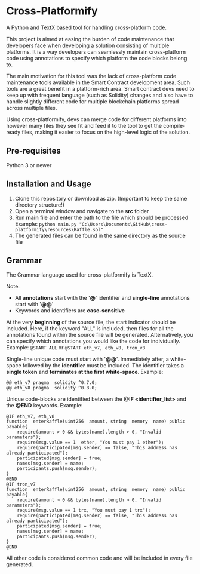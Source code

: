 # Cross-Platformify
A Python and TextX based tool for handling cross-platform code.

This project is aimed at easing the burden of code maintenance that developers face when developing a solution consisting of multiple platforms. It is a way developers can seamlessly maintain cross-platform code using annotations to specify which platform the code blocks belong to.

The main motivation for this tool was the lack of cross-platform code maintenance tools available in the Smart Contract development area. Such tools are a great benefit in a platform-rich area. Smart contract devs need to keep up with frequent language (such as Solidity) changes and also have to handle slightly different code for multiple blockchain platforms spread across multiple files.

Using cross-platformify, devs can merge code for different platforms into however many files they see fit and feed it to the tool to get the compile-ready files, making it easier to focus on the high-level logic of the solution.

## Pre-requisites

Python 3 or newer


## Installation and Usage

 1. Clone this repository or download as zip. (Important to keep the same directory structure!)
 2. Open a terminal window and navigate to the **src** folder
 3. Run **main** file and enter the path to the file which should be processed
Example: `python main.py "C:\Users\Documents\GitHub\cross-platformify\resources\Raffle.sol"`
 4. The generated files can be found in the same directory as the source file

## Grammar
The Grammar language used for cross-platformify is TextX.

Note:
 - All **annotations** start with the '**@**' identifier and **single-line** annotations start with '**@@**'
 - Keywords and identifiers are **case-sensitive**


At the very **beginning** of the source file, the start indicator should be included. Here, if the keyword "ALL" is included, then files for all the annotations found within the source file will be generated. Alternatively, you can specify which annotations you would like the code for individually.
Example: 
`@START ALL`
or 
`@START eth_v7, eth_v8, tron_v8`

Single-line unique code must start with '**@@**'. Immediately after, a white-space followed by the **identifier** must be included. The identifier takes a **single token** and **terminates at the first white-space**.
Example:

    @@ eth_v7 pragma  solidity ^0.7.0;
    @@ eth_v8 pragma  solidity ^0.8.0;
Unique code-blocks are identified between the **@IF <identifier_list>** and the **@END** keywords.
Example:

    @IF eth_v7, eth_v8
    function  enterRaffle(uint256  amount, string  memory  name) public  payable{
	    require(amount > 0 && bytes(name).length > 0, "Invalid parameters");
	    require(msg.value == 1  ether, "You must pay 1 ether");
	    require(participated[msg.sender] == false, "This address has already participated");
	    participated[msg.sender] = true;
	    names[msg.sender] = name;
	    participants.push(msg.sender);
    }
    @END
    @IF tron_v7
    function  enterRaffle(uint256  amount, string  memory  name) public  payable{
	    require(amount > 0 && bytes(name).length > 0, "Invalid parameters");
	    require(msg.value == 1 trx, "You must pay 1 trx");
	    require(participated[msg.sender] == false, "This address has already participated");
	    participated[msg.sender] = true;
	    names[msg.sender] = name;
	    participants.push(msg.sender);
    }
    @END
All other code is considered common code and will be included in every file generated.
